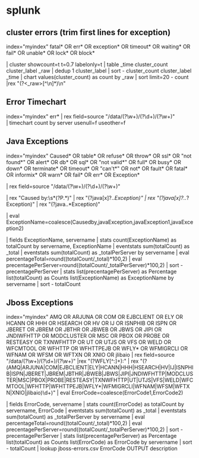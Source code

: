 # splunk

## cluster errors (trim first lines for exception)
index="myindex"  fatal* OR err* OR exception* OR timeout* OR waiting* OR fail* OR unable* OR lock* OR block*

| cluster showcount=t t=0.7 labelonly=t | table _time cluster_count cluster_label _raw  | dedup 1 cluster_label | sort - cluster_count cluster_label _time  | chart values(cluster_count) as count by _raw  | sort limit=20 - count 
|rex "(?<_raw>[^\n]*)\n"

## Error Timechart
index="myindex"  err* 
| rex field=source "\/data\/(?<product>\w+)\/(?<date>\d+)\/(?<server>\w+)"   
| timechart  count by server usenull=f useother=f

## Java Exceptions
index="myindex" Caused* OR table* OR refuse* OR throw* OR ssl* OR "not found*" OR alert* OR db* OR sql* OR "not valid*" OR full* OR busy* OR down* OR terminate* OR timeout* OR "can't*" OR not* OR fault* OR fatal* OR informix* OR warn* OR fail* OR err* OR  Exception*   

| rex field=source  "\/data\/(?<product>\w+)\/(?<date>\d+)\/(?<servername>\w+)" 
  
| rex "Caused by:\s*(?P<Causedby>.*)"
| rex "(?<javaException>java[x]?\..*Exception)"
| rex "(?<javaException1>java[x]?\..*?Exception)"
| rex "(?<javaException2>java\..*Exception)"

| eval ExceptionName=coalesce(Causedby,javaException,javaException1,javaException2)

| fields ExceptionName, servername 
| stats count(ExceptionName) as totalCount by servername, ExceptionName
| eventstats sum(totalCount) as _total
| eventstats sum(totalCount) as _totalPerServer by servername
| eval percentageTotal=round((totalCount/_total)*100,2) 
| eval precentagePerServer=round((totalCount/_totalPerServer)*100,2) | sort -precentagePerServer
| stats list(precentagePerServer) as Percentage list(totalCount) as Counts list(ExceptionName) as ExceptionName by servername 
| sort - totalCount

 ## Jboss Exceptions
 
index="myindex" AMQ OR ARJUNA OR COM OR EJBCLIENT OR ELY OR HCANN OR HHH OR HSEARCH OR HV OR IJ OR ISNPHIB OR ISPN OR JBERET OR JBREM OR JBTHR OR JBWEB OR JBWS OR JIPI OR JNDIWFHTTP OR MODCLUSTER OR MSC OR PBOX OR PROBE OR RESTEASY OR TXNWFHTTP OR UT OR UTJS OR VFS OR WELD OR WFCMTOOL OR WFHTTP OR WFHTTPEJB OR WFLY* OR WFMIGRCLI OR WFNAM OR WFSM OR WFTXN OR XNIO OR jlibaio  | rex field=source "\/data\/(?<product>\w+)\/(?<date>\d+)\/(?<servername>\w+)" 
|rex "(?<ErrorCode1>WFLY[^:]+):" 
| rex "(?<ErrorCode2>(AMQ|ARJUNA|COM|EJBCLIENT|ELY|HCANN|HHH|HSEARCH|HV|IJ|ISNPHIB|ISPN|JBERET|JBREM|JBTHR|JBWEB|JBWS|JIPI|JNDIWFHTTP|MODCLUSTER|MSC|PBOX|PROBE|RESTEASY|TXNWFHTTP|UT|UTJS|VFS|WELD|WFCMTOOL|WFHTTP|WFHTTPEJB|WFLY*|WFMIGRCLI|WFNAM|WFSM|WFTXN|XNIO|jlibaio)\d+)" 
| eval ErrorCode=coalesce(ErrorCode1,ErrorCode2)

| fields ErrorCode, servername 
| stats count(ErrorCode) as totalCount by servername, ErrorCode
| eventstats sum(totalCount) as _total
| eventstats sum(totalCount) as _totalPerServer by servername
| eval percentageTotal=round((totalCount/_total)*100,2) 
| eval precentagePerServer=round((totalCount/_totalPerServer)*100,2) | sort -precentagePerServer
| stats list(precentagePerServer) as Percentage list(totalCount) as Counts list(ErrorCode) as ErrorCode by servername 
| sort - totalCount | lookup jboss-errors.csv ErrorCode  OUTPUT  description
